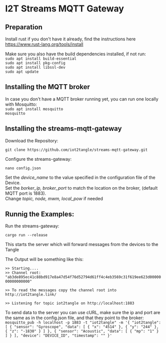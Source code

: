 # I2T Streams MQTT Gateway

## Preparation
Install rust if you don't have it already, find the instructions here https://www.rust-lang.org/tools/install

Make sure you also have the build dependencies installed, if not run:  
`sudo apt install build-essential`  
`sudo apt install pkg-config`  
`sudo apt install libssl-dev`  
`sudo apt update`  


## Installing the MQTT broker
In case you don't have a MQTT broker running yet, you can run one locally with Mosquitto:  
`sudo apt install mosquitto`  
`mosquitto`  


## Installing the streams-mqtt-gateway

Download the Repository:  

`git clone https://github.com/iot2tangle/streams-mqtt-gateway.git`
  
Configure the streams-gateway:  

`nano config.json`  
 
Set the *device_name* to the value specified in the configuration file of the Device.  
Set the *borker_ip, broker_port* to match the location on the broker, (default MQTT port is 1883).  
Change *topic, node, mwm, local_pow* if needed 



  
## Runnig the Examples:  
  
Run the streams-gateway:  

`cargo run --release`  

This starts the server which will forward messages from the devices to the Tangle  
  
The Output will be something like this:  

`>> Starting.... `  
`>> Channel root: "ab3de895ec41c88bd917e8a47d54f76d52794d61ff4c4eb3569c31f619ee623d0000000000000000"`  
  
`>> To read the messages copy the channel root into http://iot2tangle.link/ `  
  
`>> Listening for topic iot2tangle on http://localhost:1883`  
 

To send data to the server you can use cURL, make sure the ip and port are the same as in the config.json file, and that they point to the broker:  
`mosquitto_pub -h localhost -p 1883 -t "iot2tangle" -m '{ "iot2tangle": [ { "sensor": "Gyroscope", "data": [ { "x": "4514" }, { "y": "244" }, { "z": "-1830" } ] }, { "sensor": "Acoustic", "data": [ { "mp": "1" } ] } ], "device": "DEVICE_ID", "timestamp": "" }'`